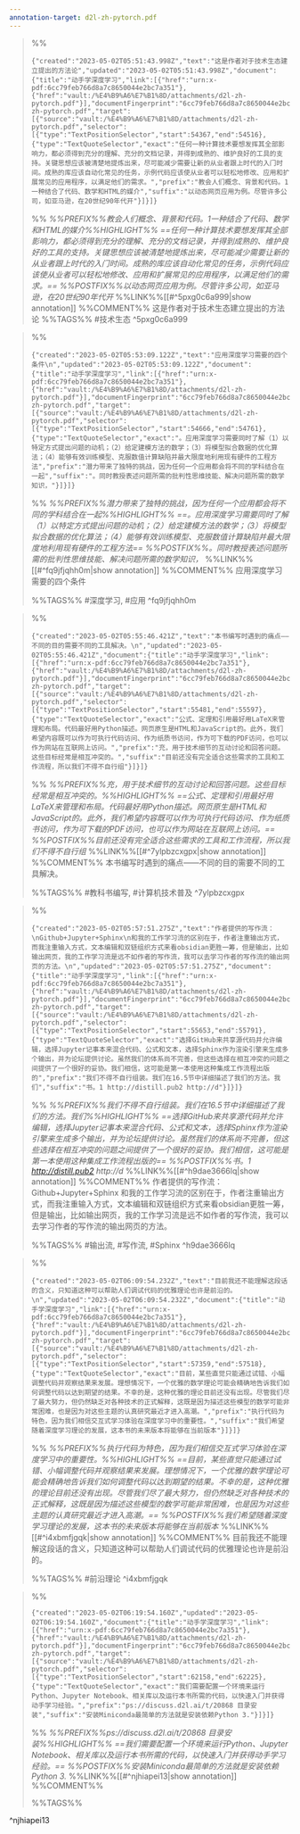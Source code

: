 ```yaml
---
annotation-target: d2l-zh-pytorch.pdf
---
```



>%%
>```annotation-json
>{"created":"2023-05-02T05:51:43.998Z","text":"这是作者对于技术生态建立提出的方法论","updated":"2023-05-02T05:51:43.998Z","document":{"title":"动手学深度学习","link":[{"href":"urn:x-pdf:6cc79feb766d8a7c8650044e2bc7a351"},{"href":"vault:/%E4%B9%A6%E7%B1%8D/attachments/d2l-zh-pytorch.pdf"}],"documentFingerprint":"6cc79feb766d8a7c8650044e2bc7a351"},"uri":"vault:/%E4%B9%A6%E7%B1%8D/attachments/d2l-zh-pytorch.pdf","target":[{"source":"vault:/%E4%B9%A6%E7%B1%8D/attachments/d2l-zh-pytorch.pdf","selector":[{"type":"TextPositionSelector","start":54367,"end":54516},{"type":"TextQuoteSelector","exact":"任何一种计算技术要想发挥其全部影响力，都必须得到充分的理解、充分的文档记录，并得到成熟的、维护良好的工具的支持。关键思想应该被清楚地提炼出来，尽可能减少需要让新的从业者跟上时代的入⻔时间。成熟的库应该自动化常⻅的任务，示例代码应该使从业者可以轻松地修改、应用和扩展常⻅的应用程序，以满足他们的需求。","prefix":"教会人们概念、背景和代码。1一种结合了代码、数学和HTML的媒介","suffix":"以动态网⻚应用为例。尽管许多公司，如亚⻢逊，在20世纪90年代开"}]}]}
>```
>%%
>*%%PREFIX%%教会人们概念、背景和代码。1一种结合了代码、数学和HTML的媒介%%HIGHLIGHT%% ==任何一种计算技术要想发挥其全部影响力，都必须得到充分的理解、充分的文档记录，并得到成熟的、维护良好的工具的支持。关键思想应该被清楚地提炼出来，尽可能减少需要让新的从业者跟上时代的入⻔时间。成熟的库应该自动化常⻅的任务，示例代码应该使从业者可以轻松地修改、应用和扩展常⻅的应用程序，以满足他们的需求。== %%POSTFIX%%以动态网⻚应用为例。尽管许多公司，如亚⻢逊，在20世纪90年代开*
>%%LINK%%[[#^5pxg0c6a999|show annotation]]
>%%COMMENT%%
>这是作者对于技术生态建立提出的方法论
>%%TAGS%%
>#技术生态
^5pxg0c6a999


>%%
>```annotation-json
>{"created":"2023-05-02T05:53:09.122Z","text":"应用深度学习需要的四个条件\n","updated":"2023-05-02T05:53:09.122Z","document":{"title":"动手学深度学习","link":[{"href":"urn:x-pdf:6cc79feb766d8a7c8650044e2bc7a351"},{"href":"vault:/%E4%B9%A6%E7%B1%8D/attachments/d2l-zh-pytorch.pdf"}],"documentFingerprint":"6cc79feb766d8a7c8650044e2bc7a351"},"uri":"vault:/%E4%B9%A6%E7%B1%8D/attachments/d2l-zh-pytorch.pdf","target":[{"source":"vault:/%E4%B9%A6%E7%B1%8D/attachments/d2l-zh-pytorch.pdf","selector":[{"type":"TextPositionSelector","start":54666,"end":54761},{"type":"TextQuoteSelector","exact":"。应用深度学习需要同时了解（1）以特定方式提出问题的动机；（2）给定建模方法的数学；（3）将模型拟合数据的优化算法；（4）能够有效训练模型、克服数值计算缺陷并最大限度地利用现有硬件的工程方法","prefix":"潜力带来了独特的挑战，因为任何一个应用都会将不同的学科结合在一起","suffix":"。同时教授表述问题所需的批判性思维技能、解决问题所需的数学知识，"}]}]}
>```
>%%
>*%%PREFIX%%潜力带来了独特的挑战，因为任何一个应用都会将不同的学科结合在一起%%HIGHLIGHT%% ==。应用深度学习需要同时了解（1）以特定方式提出问题的动机；（2）给定建模方法的数学；（3）将模型拟合数据的优化算法；（4）能够有效训练模型、克服数值计算缺陷并最大限度地利用现有硬件的工程方法== %%POSTFIX%%。同时教授表述问题所需的批判性思维技能、解决问题所需的数学知识，*
>%%LINK%%[[#^fq9jfjqhh0m|show annotation]]
>%%COMMENT%%
>应用深度学习需要的四个条件
>
>%%TAGS%%
>#深度学习, #应用
^fq9jfjqhh0m


>%%
>```annotation-json
>{"created":"2023-05-02T05:55:46.421Z","text":"本书编写时遇到的痛点——不同的目的需要不同的工具解决。\n","updated":"2023-05-02T05:55:46.421Z","document":{"title":"动手学深度学习","link":[{"href":"urn:x-pdf:6cc79feb766d8a7c8650044e2bc7a351"},{"href":"vault:/%E4%B9%A6%E7%B1%8D/attachments/d2l-zh-pytorch.pdf"}],"documentFingerprint":"6cc79feb766d8a7c8650044e2bc7a351"},"uri":"vault:/%E4%B9%A6%E7%B1%8D/attachments/d2l-zh-pytorch.pdf","target":[{"source":"vault:/%E4%B9%A6%E7%B1%8D/attachments/d2l-zh-pytorch.pdf","selector":[{"type":"TextPositionSelector","start":55481,"end":55597},{"type":"TextQuoteSelector","exact":"公式、定理和引用最好用LaTeX来管理和布局。代码最好用Python描述。网⻚原生是HTML和JavaScript的。此外，我们希望内容既可以作为可执行代码访问、作为纸质书访问，作为可下载的PDF访问，也可以作为网站在互联网上访问。","prefix":"充，用于技术细节的互动讨论和回答问题。这些目标经常是相互冲突的。","suffix":"目前还没有完全适合这些需求的工具和工作流程，所以我们不得不自行组"}]}]}
>```
>%%
>*%%PREFIX%%充，用于技术细节的互动讨论和回答问题。这些目标经常是相互冲突的。%%HIGHLIGHT%% ==公式、定理和引用最好用LaTeX来管理和布局。代码最好用Python描述。网⻚原生是HTML和JavaScript的。此外，我们希望内容既可以作为可执行代码访问、作为纸质书访问，作为可下载的PDF访问，也可以作为网站在互联网上访问。== %%POSTFIX%%目前还没有完全适合这些需求的工具和工作流程，所以我们不得不自行组*
>%%LINK%%[[#^7ylpbzcxgpx|show annotation]]
>%%COMMENT%%
>本书编写时遇到的痛点——不同的目的需要不同的工具解决。
>
>%%TAGS%%
>#教科书编写, #计算机技术普及
^7ylpbzcxgpx


>%%
>```annotation-json
>{"created":"2023-05-02T05:57:51.275Z","text":"作者提供的写作流：\nGithub+Jupyter+Sphinx\n和我的工作学习流的区别在于，作者注重输出方式，而我注重输入方式，文本编辑和双链组织方式来看obsidian更胜一筹，但是输出，比如输出网页，我的工作学习流是远不如作者的写作流，我可以去学习作者的写作流的输出网页的方法。\n","updated":"2023-05-02T05:57:51.275Z","document":{"title":"动手学深度学习","link":[{"href":"urn:x-pdf:6cc79feb766d8a7c8650044e2bc7a351"},{"href":"vault:/%E4%B9%A6%E7%B1%8D/attachments/d2l-zh-pytorch.pdf"}],"documentFingerprint":"6cc79feb766d8a7c8650044e2bc7a351"},"uri":"vault:/%E4%B9%A6%E7%B1%8D/attachments/d2l-zh-pytorch.pdf","target":[{"source":"vault:/%E4%B9%A6%E7%B1%8D/attachments/d2l-zh-pytorch.pdf","selector":[{"type":"TextPositionSelector","start":55653,"end":55791},{"type":"TextQuoteSelector","exact":"选择GitHub来共享源代码并允许编辑，选择Jupyter记事本来混合代码、公式和文本，选择Sphinx作为渲染引擎来生成多个输出，并为论坛提供讨论。虽然我们的体系尚不完善，但这些选择在相互冲突的问题之间提供了一个很好的妥协。我们相信，这可能是第一本使用这种集成工作流程出版的","prefix":"我们不得不自行组装。我们在16.5节中详细描述了我们的方法。我们","suffix":"书。1 http://distill.pub2 http://d"}]}]}
>```
>%%
>*%%PREFIX%%我们不得不自行组装。我们在16.5节中详细描述了我们的方法。我们%%HIGHLIGHT%% ==选择GitHub来共享源代码并允许编辑，选择Jupyter记事本来混合代码、公式和文本，选择Sphinx作为渲染引擎来生成多个输出，并为论坛提供讨论。虽然我们的体系尚不完善，但这些选择在相互冲突的问题之间提供了一个很好的妥协。我们相信，这可能是第一本使用这种集成工作流程出版的== %%POSTFIX%%书。1 http://distill.pub2 http://d*
>%%LINK%%[[#^h9dae3666lq|show annotation]]
>%%COMMENT%%
>作者提供的写作流：
>Github+Jupyter+Sphinx
>和我的工作学习流的区别在于，作者注重输出方式，而我注重输入方式，文本编辑和双链组织方式来看obsidian更胜一筹，但是输出，比如输出网页，我的工作学习流是远不如作者的写作流，我可以去学习作者的写作流的输出网页的方法。
>
>%%TAGS%%
>#输出流, #写作流, #Sphinx
^h9dae3666lq


>%%
>```annotation-json
>{"created":"2023-05-02T06:09:54.232Z","text":"目前我还不能理解这段话的含义，只知道这种可以帮助人们调试代码的优雅理论也许是前沿的。\n","updated":"2023-05-02T06:09:54.232Z","document":{"title":"动手学深度学习","link":[{"href":"urn:x-pdf:6cc79feb766d8a7c8650044e2bc7a351"},{"href":"vault:/%E4%B9%A6%E7%B1%8D/attachments/d2l-zh-pytorch.pdf"}],"documentFingerprint":"6cc79feb766d8a7c8650044e2bc7a351"},"uri":"vault:/%E4%B9%A6%E7%B1%8D/attachments/d2l-zh-pytorch.pdf","target":[{"source":"vault:/%E4%B9%A6%E7%B1%8D/attachments/d2l-zh-pytorch.pdf","selector":[{"type":"TextPositionSelector","start":57359,"end":57518},{"type":"TextQuoteSelector","exact":"目前，某些直觉只能通过试错、小幅调整代码并观察结果来发展。理想情况下，一个优雅的数学理论可能会精确地告诉我们如何调整代码以达到期望的结果。不幸的是，这种优雅的理论目前还没有出现。尽管我们尽了最大努力，但仍然缺乏对各种技术的正式解释，这既是因为描述这些模型的数学可能非常困难，也是因为对这些主题的认真研究最近才进入高潮。","prefix":"执行代码为特色，因为我们相信交互式学习体验在深度学习中的重要性。","suffix":"我们希望随着深度学习理论的发展，这本书的未来版本将能够在当前版本"}]}]}
>```
>%%
>*%%PREFIX%%执行代码为特色，因为我们相信交互式学习体验在深度学习中的重要性。%%HIGHLIGHT%% ==目前，某些直觉只能通过试错、小幅调整代码并观察结果来发展。理想情况下，一个优雅的数学理论可能会精确地告诉我们如何调整代码以达到期望的结果。不幸的是，这种优雅的理论目前还没有出现。尽管我们尽了最大努力，但仍然缺乏对各种技术的正式解释，这既是因为描述这些模型的数学可能非常困难，也是因为对这些主题的认真研究最近才进入高潮。== %%POSTFIX%%我们希望随着深度学习理论的发展，这本书的未来版本将能够在当前版本*
>%%LINK%%[[#^i4xbmfjgqk|show annotation]]
>%%COMMENT%%
>目前我还不能理解这段话的含义，只知道这种可以帮助人们调试代码的优雅理论也许是前沿的。
>
>%%TAGS%%
>#前沿理论
^i4xbmfjgqk


>%%
>```annotation-json
>{"created":"2023-05-02T06:19:54.160Z","updated":"2023-05-02T06:19:54.160Z","document":{"title":"动手学深度学习","link":[{"href":"urn:x-pdf:6cc79feb766d8a7c8650044e2bc7a351"},{"href":"vault:/%E4%B9%A6%E7%B1%8D/attachments/d2l-zh-pytorch.pdf"}],"documentFingerprint":"6cc79feb766d8a7c8650044e2bc7a351"},"uri":"vault:/%E4%B9%A6%E7%B1%8D/attachments/d2l-zh-pytorch.pdf","target":[{"source":"vault:/%E4%B9%A6%E7%B1%8D/attachments/d2l-zh-pytorch.pdf","selector":[{"type":"TextPositionSelector","start":62158,"end":62225},{"type":"TextQuoteSelector","exact":"我们需要配置一个环境来运行Python、Jupyter Notebook、相关库以及运行本书所需的代码，以快速入⻔并获得动手学习经验。","prefix":"ps://discuss.d2l.ai/t/20868 目录安装","suffix":"安装Miniconda最简单的方法就是安装依赖Python 3."}]}]}
>```
>%%
>*%%PREFIX%%ps://discuss.d2l.ai/t/20868 目录安装%%HIGHLIGHT%% ==我们需要配置一个环境来运行Python、Jupyter Notebook、相关库以及运行本书所需的代码，以快速入⻔并获得动手学习经验。== %%POSTFIX%%安装Miniconda最简单的方法就是安装依赖Python 3.*
>%%LINK%%[[#^njhiapei13|show annotation]]
>%%COMMENT%%
>
>%%TAGS%%
>
^njhiapei13

